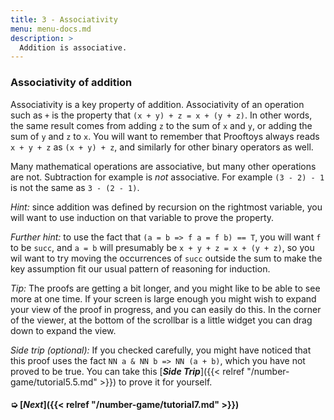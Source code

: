 ```yaml
---
title: 3 - Associativity
menu: menu-docs.md
description: >
  Addition is associative.
---
```


### Associativity of addition

Associativity is a key property of addition.  Associativity of an
operation such as `+` is the property that `(x + y) + z = x + (y +
z)`.  In other words, the same result comes from adding `z` to the sum
of `x` and `y`, or adding the sum of `y` and `z` to `x`.  You will
want to remember that Prooftoys always reads `x + y + z` as `(x + y) +
z`, and similarly for other binary operators as well.

Many mathematical operations are associative, but many other
operations are not.  Subtraction for example is *not* associative.
For example `(3 - 2) - 1` is not the same as `3 - (2 - 1)`.

*Hint:* since addition was defined by recursion on the rightmost
variable, you will want to use induction on that variable to prove the
property.

*Further hint:* to use the fact that `(a = b => f a = f b) == T`, you
will want `f` to be `succ`, and `a = b` will presumably be `x + y + z
= x + (y + z)`, so you wil want to try moving the occurrences of
`succ` outside the sum to make the key assumption fit our usual
pattern of reasoning for induction.

<div class=proof-editor data-exercise="nat/add2"></div>

*Tip:* The proofs are getting a bit longer, and you might like to be
able to see more at one time.  If your screen is large enough you
might wish to expand your view of the proof in progress, and you can
easily do this.  In the corner of the viewer, at the bottom of the
scrollbar is a little widget you can drag down to expand the view.

*Side trip (optional):* If you checked carefully, you might have
noticed that this proof uses the fact `NN a & NN b => NN (a + b)`,
which you have not proved to be true.  You can take this [***Side
Trip***]({{< relref "/number-game/tutorial5.5.md" >}}) to prove it for
yourself.

#### ➭ [***Next***]({{< relref "/number-game/tutorial7.md" >}})

<!-- How to approach the idea that there are more advanced topics and
some extensions of the key ideas, yet the core is still the same?  -->
